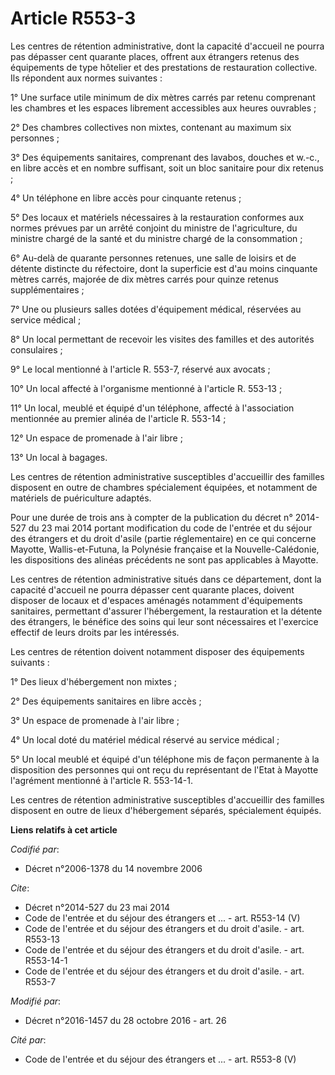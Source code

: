 # Article R553-3

Les centres de rétention administrative, dont la capacité d'accueil ne pourra pas dépasser cent quarante places, offrent aux
étrangers retenus des équipements de type hôtelier et des prestations de restauration collective. Ils répondent aux normes
suivantes : 

1° Une surface utile minimum de dix mètres carrés par retenu comprenant les chambres et les espaces librement accessibles aux
heures ouvrables ; 

2° Des chambres collectives non mixtes, contenant au maximum six personnes ; 

3° Des équipements sanitaires, comprenant des lavabos, douches et w.-c., en libre accès et en nombre suffisant, soit un bloc
sanitaire pour dix retenus ; 

4° Un téléphone en libre accès pour cinquante retenus ; 

5° Des locaux et matériels nécessaires à la restauration conformes aux normes prévues par un arrêté conjoint du ministre de
l'agriculture, du ministre chargé de la santé et du ministre chargé de la consommation ; 

6° Au-delà de quarante personnes retenues, une salle de loisirs et de détente distincte du réfectoire, dont la superficie est
d'au moins cinquante mètres carrés, majorée de dix mètres carrés pour quinze retenus supplémentaires ; 

7° Une ou plusieurs salles dotées d'équipement médical, réservées au service médical ; 

8° Un local permettant de recevoir les visites des familles et des autorités consulaires ; 

9° Le local mentionné à l'article R. 553-7, réservé aux avocats ; 

10° Un local affecté à l'organisme mentionné à l'article R. 553-13 ; 

11° Un local, meublé et équipé d'un téléphone, affecté à l'association mentionnée au premier alinéa de l'article R. 553-14 ; 

12° Un espace de promenade à l'air libre ; 

13° Un local à bagages. 

Les centres de rétention administrative susceptibles d'accueillir des familles disposent en outre de chambres spécialement
équipées, et notamment de matériels de puériculture adaptés. 

Pour une durée de trois ans à compter de la publication du décret n° 2014-527 du 23 mai 2014 portant modification du code de
l'entrée et du séjour des étrangers et du droit d'asile (partie réglementaire) en ce qui concerne Mayotte, Wallis-et-Futuna,
la Polynésie française et la Nouvelle-Calédonie, les dispositions des alinéas précédents ne sont pas applicables à Mayotte. 

Les centres de rétention administrative situés dans ce département, dont la capacité d'accueil ne pourra dépasser cent
quarante places, doivent disposer de locaux et d'espaces aménagés notamment d'équipements sanitaires, permettant d'assurer
l'hébergement, la restauration et la détente des étrangers, le bénéfice des soins qui leur sont nécessaires et l'exercice
effectif de leurs droits par les intéressés. 

Les centres de rétention doivent notamment disposer des équipements suivants : 

1° Des lieux d'hébergement non mixtes ; 

2° Des équipements sanitaires en libre accès ; 

3° Un espace de promenade à l'air libre ; 

4° Un local doté du matériel médical réservé au service médical ; 

5° Un local meublé et équipé d'un téléphone mis de façon permanente à la disposition des personnes qui ont reçu du
représentant de l'Etat à Mayotte l'agrément mentionné à l'article R. 553-14-1. 

Les centres de rétention administrative susceptibles d'accueillir des familles disposent en outre de lieux d'hébergement
séparés, spécialement équipés.

**Liens relatifs à cet article**

_Codifié par_:

  - Décret n°2006-1378 du 14 novembre 2006

_Cite_:

  - Décret n°2014-527 du 23 mai 2014
  - Code de l'entrée et du séjour des étrangers et ... - art. R553-14 (V)
  - Code de l'entrée et du séjour des étrangers et du droit d'asile. - art. R553-13
  - Code de l'entrée et du séjour des étrangers et du droit d'asile. - art. R553-14-1
  - Code de l'entrée et du séjour des étrangers et du droit d'asile. - art. R553-7

_Modifié par_:

  - Décret n°2016-1457 du 28 octobre 2016 - art. 26

_Cité par_:

  - Code de l'entrée et du séjour des étrangers et ... - art. R553-8 (V)
